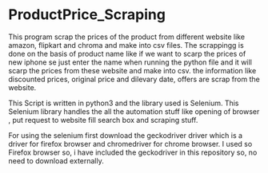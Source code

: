 # ProductPrice_Scraping


This program scrap the prices of the product from different website like amazon, flipkart and chroma and make into csv files. The scrappingg is done on the basis of product name like if we want to scarp the prices of new iphone se just enter the name when running the python file and it will scarp the prices from these website and make into csv. the information like discounted prices, original price and dilevary date, offers are scrap from the website. 

This Script is written in python3 and the library used is Selenium. This Selenium library handles the all the automation stuff like opening of browser , put request to website fill search box and scraping stuff.

For using the selenium first download the geckodriver driver which is a driver for firefox browser and chromedriver for chrome browser. I used so Firefox browser so, i have included the geckodriver in this repository so, no need to download externally.
